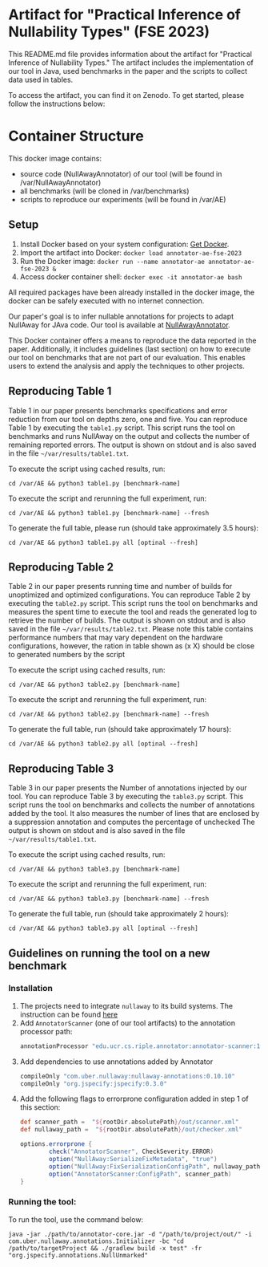 # Artifact for "Practical Inference of Nullability Types" (FSE 2023)

This README.md file provides information about the artifact for "Practical Inference of Nullability Types." The artifact includes the implementation of our tool in Java, used benchmarks in the paper and the scripts to collect data used in tables.

To access the artifact, you can find it on Zenodo. To get started, please follow the instructions below: 

# Container Structure

This docker image contains:

* source code (NullAwayAnnotator) of our tool (will be found in /var/NullAwayAnnotator)
* all benchmarks (will be cloned in /var/benchmarks)
* scripts to reproduce our experiments (will be found in /var/AE)


## Setup

  1. Install Docker based on your system configuration: [Get Docker](https://docs.docker.com/get-docker/).
  2. Import the artifact into Docker: `docker load annotator-ae-fse-2023`
  3. Run the Docker image: `docker run --name annotator-ae annotator-ae-fse-2023 &`
  4. Access docker container shell: `docker exec -it annotator-ae bash`

All required packages have been already installed in the docker image, the docker can be safely executed with no internet connection.

Our paper's goal is to infer nullable annotations for projects to adapt NullAway for JAva code. Our tool is available at [NullAwayAnnotator](https://github.com/ucr-riple/NullAwayAnnotator).

This Docker container offers a means to reproduce the data reported in the paper. Additionally, it includes guidelines (last section) on how to execute our tool on benchmarks that are not part of our evaluation. This enables users to extend the analysis and apply the techniques to other projects.

## Reproducing Table 1

Table 1 in our paper presents benchmarks specifications and error reduction from our tool on depths zero, one and five.
You can reproduce Table 1 by executing the `table1.py` script. This script runs the tool on benchmarks and runs NullAway on the output and collects the number of remaining reported errors.
The output is shown on stdout and is also saved in the file `~/var/results/table1.txt`.

To execute the script using cached results, run:
```shell
cd /var/AE && python3 table1.py [benchmark-name]
```
To execute the script and rerunning the full experiment, run:
```shell
cd /var/AE && python3 table1.py [benchmark-name] --fresh
```
To generate the full table, please run (should take approximately 3.5 hours):
```shell
cd /var/AE && python3 table1.py all [optinal --fresh]
```
## Reproducing Table 2

Table 2 in our paper presents running time and number of builds for unoptimized and optimized configurations.
You can reproduce Table 2 by executing the `table2.py` script. This script runs the tool on benchmarks and measures the spent time to execute the tool and reads the generated log to retrieve the number of builds.
The output is shown on stdout and is also saved in the file `~/var/results/table2.txt`. Please note this table contains performance numbers that may vary dependent on the hardware configurations, however, the ration in table shown as (x X) should be close to generated numbers by the script

To execute the script using cached results, run:
```shell
cd /var/AE && python3 table2.py [benchmark-name]
```
To execute the script and rerunning the full experiment, run:
```shell
cd /var/AE && python3 table2.py [benchmark-name] --fresh
```
To generate the full table, run (should take approximately 17 hours):
```shell
cd /var/AE && python3 table2.py all [optinal --fresh]
```

## Reproducing Table 3 

Table 3 in our paper presents the Number of annotations injected by our tool.
You can reproduce Table 3 by executing the `table3.py` script. This script runs the tool on benchmarks and collects the number of annotations added by the tool. It also measures the number of lines that are enclosed by a suppression annotation and computes the percentage of unchecked
The output is shown on stdout and is also saved in the file `~/var/results/table1.txt`.

To execute the script using cached results, run:
```shell
cd /var/AE && python3 table3.py [benchmark-name]
```
To execute the script and rerunning the full experiment, run:
```shell
cd /var/AE && python3 table3.py [benchmark-name] --fresh
```
To generate the full table, run (should take approximately 2 hours):
```shell
cd /var/AE && python3 table3.py all [optinal --fresh]
```

## Guidelines on running the tool on a new benchmark

### Installation

1. The projects need to integrate `nullaway` to its build systems. The instruction can be found [here](https://github.com/uber/NullAway)
2. Add `AnnotatorScanner` (one of our tool artifacts) to the annotation processor path:
    ```groovy
    annotationProcessor "edu.ucr.cs.riple.annotator:annotator-scanner:1.3.8"
    ```
3. Add dependencies to use annotations added by Annotator
    ```groovy
    compileOnly "com.uber.nullaway:nullaway-annotations:0.10.10"
    compileOnly "org.jspecify:jspecify:0.3.0"
    ```
4. Add the following flags to errorprone configuration added in step 1 of this section:
    ```groovy
    def scanner_path =  "${rootDir.absolutePath}/out/scanner.xml"
    def nullaway_path =  "${rootDir.absolutePath}/out/checker.xml"

    options.errorprone {
            check("AnnotatorScanner", CheckSeverity.ERROR)
            option("NullAway:SerializeFixMetadata", "true")
            option("NullAway:FixSerializationConfigPath", nullaway_path)
            option("AnnotatorScanner:ConfigPath", scanner_path)
    }
    ```

### Running the tool:

To run the tool, use the command below:
```shell
java -jar ./path/to/annotator-core.jar -d "/path/to/project/out/" -i com.uber.nullaway.annotations.Initializer -bc "cd /path/to/targetProject && ./gradlew build -x test" -fr "org.jspecify.annotations.NullUnmarked"
```